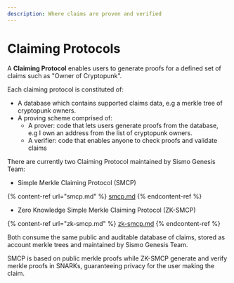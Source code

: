 ```yaml
---
description: Where claims are proven and verified
---
```


# Claiming Protocols

A **Claiming Protocol** enables users to generate proofs for a defined set of claims such as "Owner of Cryptopunk".&#x20;

Each claiming protocol is constituted of:&#x20;

* A database which contains supported claims data, e.g a merkle tree of cryptopunk owners.
* A proving scheme comprised of:
  * A prover: code that lets users generate proofs from the database, e.g I own an address from the list of cryptopunk owners.
  * A verifier: code that enables anyone to check proofs and validate claims

There are currently two Claiming Protocol maintained by Sismo Genesis Team:&#x20;

* Simple Merkle Claiming Protocol (SMCP)

{% content-ref url="smcp.md" %}
[smcp.md](smcp.md)
{% endcontent-ref %}

* Zero Knowledge Simple Merkle Claiming Protocol (ZK-SMCP)

{% content-ref url="zk-smcp.md" %}
[zk-smcp.md](zk-smcp.md)
{% endcontent-ref %}

Both consume the same public and auditable database of claims, stored as account merkle trees and maintained by Sismo Genesis Team.

SMCP is based on public merkle proofs while ZK-SMCP generate and verify merkle proofs in SNARKs, guaranteeing privacy for the user making the claim.
